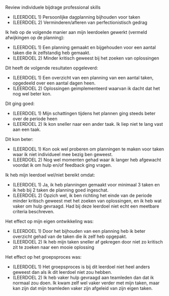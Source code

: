 Review individuele bijdrage professional skills
- (LEERDOEL 1) Persoonlijke dagplanning bijhouden voor taken
- (LEERDOEL 2) Verminderen/afleren van perfectionistisch gedrag

Ik heb op de volgende manier aan mijn leerdoelen gewerkt (vermeld afwijkingen op de planning):
- (LEERDOEL 1) Een planning gemaakt en bijgehouden voor een aantal taken die ik zelfstandig heb gemaakt.
- (LEERDOEL 2) Minder kritisch geweest bij het zoeken van oplossingen

Dit heeft de volgende resultaten opgeleverd:
- (LEERDOEL 1) Een overzicht van een planning van een aantal taken, opgedeeld over een aantal dagen heen.
- (LEERDOEL 2) Oplossingen geimplementeerd waarvan ik dacht dat het nog wel beter kon.

Dit ging goed:
- (LEERDOEL 1) Mijn schattingen tijdens het plannen ging steeds beter over de periode heen
- (LEERDOEL 2) Ik kon sneller naar een ander taak. Ik liep niet te lang vast aan een taak.

Dit kon beter:
- (LEERDOEL 1) Kon ook wel proberen om planningen te maken voor taken waar ik niet individueel mee bezig ben geweest.
- (LEERDOEL 2) Nog wel momenten gehad waar ik langer heb afgewacht voordat ik om hulp en/of feedback ging vragen.

Ik heb mijn leerdoel wel/niet bereikt omdat:
- (LEERDOEL 1) Ja, ik heb planningen gemaakt voor minimaal 3 taken en ik heb bij 2 taken de planning goed ingeschat.
- (LEERDOEL 2) Opzich wel, ik ben richting het einde van de periode minder kritisch geweest met het zoeken van oplossingen, en ik heb wat vaker om hulp gevraagd. Had bij deze leerdoel niet echt een meetbare criteria beschreven.

Het effect op mijn eigen ontwikkeling was:
- (LEERDOEL 1) Door het bijhouden van een planning heb ik beter overzicht gehad van de taken die ik zelf heb opgepakt.
- (LEERDOEL 2) Ik heb mijn taken sneller af gekregen door niet zo kritisch zit te zoeken naar een mooie oplossing

Het effect op het groepsproces was:
- (LEERDOEL 1) Het groepsproces is bij dit leerdoel niet heel anders geweest dan als ik dit leerdoel niet zou hebben.
- (LEERDOEL 2) Ik heb vaker hulp gevraagd aan teamleden dan dat ik normaal zou doen. Ik kwam zelf wel vaker verder met mijn taken, maar kan zijn dat mijn teamleden vaker zijn afgeleid van zijn eigen taken.
